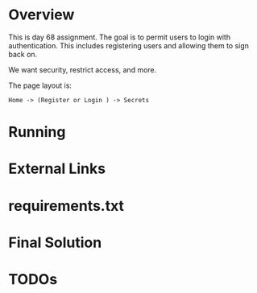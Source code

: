 # Overview

This is day 68 assignment.  The goal is to permit users to login with authentication.  This includes registering users and allowing them to sign back on.

We want security, restrict access, and more.

The page layout is: 

```
Home -> (Register or Login ) -> Secrets
```

# Running

# External Links

# requirements.txt

# Final Solution

# TODOs

